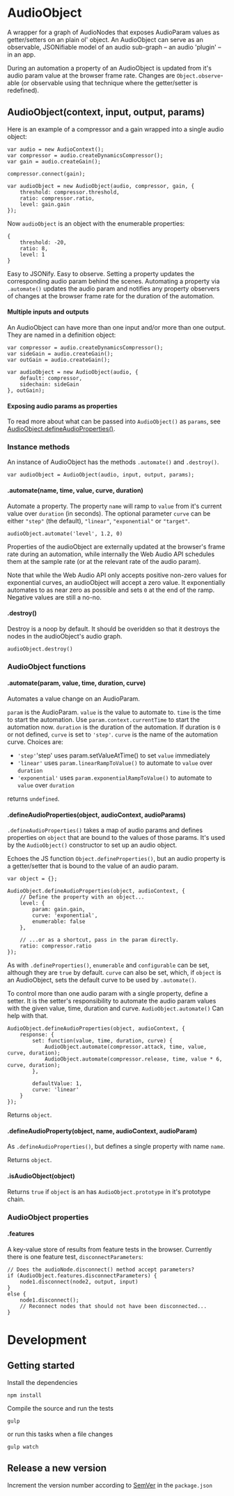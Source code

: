 # AudioObject
A wrapper for a graph of AudioNodes that exposes AudioParam values as
getter/setters on an plain ol' object. An AudioObject can serve as an
observable, JSONifiable model of an audio sub-graph – an audio 'plugin'
– in an app.

During an automation a property of an AudioObject is updated from it's
audio param value at the browser frame rate. Changes are
<code>Object.observe</code>-able (or observable using that technique
where the getter/setter is redefined).


## AudioObject(context, input, output, params)

Here is an example of a compressor and a gain wrapped into a single
audio object:

    var audio = new AudioContext();
    var compressor = audio.createDynamicsCompressor();
    var gain = audio.createGain();

    compressor.connect(gain);

    var audioObject = new AudioObject(audio, compressor, gain, {
        threshold: compressor.threshold,
        ratio: compressor.ratio,
        level: gain.gain
    });

Now <code>audioObject</code> is an object with the enumerable properties:

    {
        threshold: -20,
        ratio: 8,
        level: 1
    }

Easy to JSONify. Easy to observe. Setting a property updates the corresponding
audio param behind the scenes. Automating a property via <code>.automate()</code>
updates the audio param and notifies any property observers of changes at the
browser frame rate for the duration of the automation.

#### Multiple inputs and outputs

An AudioObject can have more than one input and/or more than one output. They
are named in a definition object:

    var compressor = audio.createDynamicsCompressor();
    var sideGain = audio.createGain();
    var outGain = audio.createGain();

    var audioObject = new AudioObject(audio, {
        default: compressor,
        sidechain: sideGain
    }, outGain);


#### Exposing audio params as properties

To read more about what can be passed into <code>AudioObject()</code> as
<code>params</code>, see
<a href="#audioobjectdefineaudiopropertiesobject-audiocontext-audioparams">AudioObject.defineAudioProperties()</a>.


### Instance methods

An instance of AudioObject has the methods <code>.automate()</code> and
<code>.destroy()</code>.

    var audioObject = AudioObject(audio, input, output, params);

<!--#### .connect()

A bit like a Web Audio node's <code>.connect()</code> method, although it
handles connections to AudioObjects as well as AudioNodes:

    var delayNode = audioContext.createDelay();
    audioObject.connect(delayNode);

<code>.connect(destination)</code><br/>
Connects the <code>default</code> output to <code>destination</code>'s <code>default</code> input.

<code>.connect(outputName, destination)</code><br/>
Connects the output named <code>outputName</code> to <code>destination</code>'s
<code>default</code> input.

<code>.connect(outputName, destination, inputName)</code><br/>
Connects the output named <code>outputName</code> to <code>destination</code>'s
<code>inputName</code> input.

Input and output names were defined when the AudioObject was first constructed.

#### .disconnect()

A bit like a Web Audio node's <code>.disconnect()</code> method, although it
disconnects AudioObjects as well as AudioNodes.

    audioObject.disconnect(delay);

<code>.disconnect(destination)</code><br/>
Disconnects the <code>default</code> output from <code>destination</code>'s
<code>default</code> input.

<code>.disconnect(outputName, destination)</code><br/>
Disconnects output <code>outputName</code> from <code>destination</code>'s
<code>default</code> input.

<code>.disconnect(outputName, destination, inputName)</code><br/>
Disconnects output <code>outputName</code> from <code>destination</code>'s
<code>inputName</code> input.

Input and output names were defined when the AudioObject was first constructed. -->

#### .automate(name, time, value, curve, duration)

Automate a property. The property <code>name</code> will ramp to <code>value</code>
from it's current value over <code>duration</code> (in seconds). The optional
parameter <code>curve</code> can be either <code>"step"</code> (the default),
<code>"linear"</code>, <code>"exponential"</code> or <code>"target"</code>.

    audioObject.automate('level', 1.2, 0)

Properties of the audioObject are externally updated at the browser's frame rate
during an automation, while internally the Web Audio API schedules them at the
sample rate (or at the relevant rate of the audio param).

Note that while the Web Audio API only accepts positive non-zero values for
exponential curves, an audioObject will accept a zero value. It exponentially
automates to as near zero as possible and sets <code>0</code> at the end of the
ramp. Negative values are still a no-no.

#### .destroy()

Destroy is a noop by default. It should be overidden so that it destroys the nodes
in the audioObject's audio graph.

    audioObject.destroy()


### AudioObject functions

#### .automate(param, value, time, duration, curve)

Automates a value change on an AudioParam.

<code>param</code> is the AudioParam.
<code>value</code> is the value to automate to.
<code>time</code> is the time to start the automation. Use <code>param.context.currentTime</code>
to start the automation now.
<code>duration</code> is the duration of the automation. If duration is <code>0</code> or not
defined, <code>curve</code> is set to <code>'step'</code>. 
<code>curve</code> is the name of the automation curve. Choices are:

- <code>'step'</code>'step' uses param.setValueAtTime() to set <code>value</code> immediately
- <code>'linear'</code> uses <code>param.linearRampToValue()</code> to automate to <code>value</code> over <code>duration</code>
- <code>'exponential'</code> uses <code>param.exponentialRampToValue()</code> to automate to <code>value</code> over <code>duration</code>

returns <code>undefined</code>.


<!-- #### .connections(object)

Get the current connection state of any AudioObject:

    var connections = AudioObject.connections(object);

returns <code>connections</code> object. -->

#### .defineAudioProperties(object, audioContext, audioParams)

<code>.defineAudioProperties()</code> takes a map of audio params and defines
properties on <code>object</code> that are bound to the values of those params.
It's used by the <code>AudioObject()</code> constructor to set up an audio
object.

Echoes the JS function <code>Object.defineProperties()</code>, but an audio
property is a getter/setter that is bound to the value of an audio
param.

    var object = {};

    AudioObject.defineAudioProperties(object, audioContext, {
        // Define the property with an object...
        level: {
            param: gain.gain,
            curve: 'exponential',
            enumerable: false
        },

        // ...or as a shortcut, pass in the param directly.
        ratio: compressor.ratio
    });

As with <code>.defineProperties()</code>, <code>enumerable</code> and
<code>configurable</code> can be set, although they are <code>true</code>
by default. <code>curve</code> can also be set, which, if <code>object</code> is
an AudioObject, sets the default curve to be used by <code>.automate()</code>.

To control more than one audio param with a single property, define a setter. It
is the setter's responsibility to automate the audio param values with the given
value, time, duration and curve. <code>AudioObject.automate()</code> Can help
with that.

    AudioObject.defineAudioProperties(object, audioContext, {
        response: {
            set: function(value, time, duration, curve) {
                AudioObject.automate(compressor.attack, time, value, curve, duration);
                AudioObject.automate(compressor.release, time, value * 6, curve, duration);
            },

            defaultValue: 1,
            curve: 'linear'
        }
    });

Returns <code>object</code>.

#### .defineAudioProperty(object, name, audioContext, audioParam)

As <code>.defineAudioProperties()</code>, but defines a single property with
name <code>name</code>.

Returns <code>object</code>.

#### .isAudioObject(object)

Returns <code>true</code> if <code>object</code> is an has <code>AudioObject.prototype</code>
in it's prototype chain.


### AudioObject properties

#### .features

A key-value store of results from feature tests in the browser. Currently there is
one feature test, <code>disconnectParameters</code>:

    // Does the audioNode.disconnect() method accept parameters?
    if (AudioObject.features.disconnectParameters) {
        node1.disconnect(node2, output, input)
    }
    else {
        node1.disconnect();
        // Reconnect nodes that should not have been disconnected...
    }


<!--
## The problem

In Web Audio, changes to AudioParam values are difficult to observe.
Neither <code>Object.observe</code> nor redefining them as getters/setters will
work (for good performance reasons, as observers could potentially be called
at the sample rate).

An audioObject provides an observable interface to graphs of AudioNodes and
AudioParams. Changes to the properties of an audioObject are reflected
immediately in the audio graph, but observers of those properties are notified
of the changes at the browser's frame rate. That's good for creating UIs.

//### Properties
//
//#### AudioObject.inputs<br/>AudioObject.outputs
//
//WeakMaps where inputNode and outputNode for audio objects are stored. Normally
//you will not need to touch these, but they can be useful for debugging. They are
//used internally by audioObject <code>.connect()</code> and
//<code>.disconnect()</code>.
//
//    var inputNode = AudioObject.inputs.get(audioObject);
*/
-->

# Development

## Getting started

Install the dependencies

    npm install

Compile the source and run the tests

    gulp

or run this tasks when a file changes

    gulp watch

## Release a new version

Increment the version number according to [SemVer](http://semver.org/) in the `package.json`